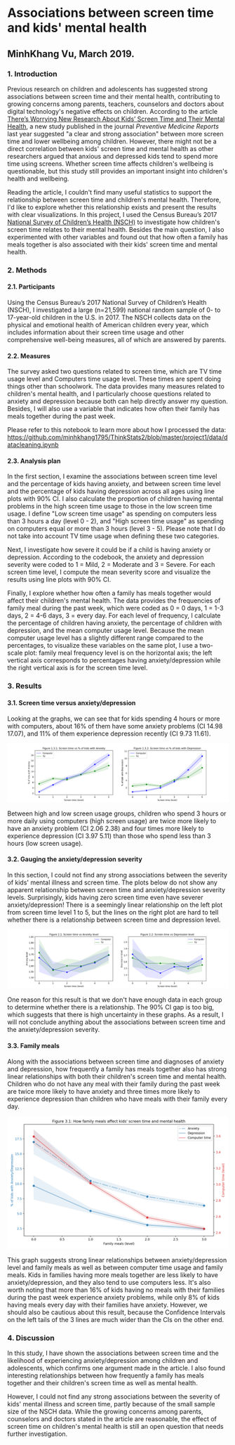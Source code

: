 # Associations between screen time and kids' mental health

## MinhKhang Vu, March 2019.

### 1. Introduction
Previous research on children and adolescents has suggested strong associations between screen time and their mental health, contributing to growing concerns among parents, teachers, counselors and doctors about digital technology's negative effects on children. According to the article [There’s Worrying New Research About Kids’ Screen Time and Their Mental Health](http://time.com/5437607/smartphones-teens-mental-health/), a new study published in the journal _Preventive Medicine Reports_ last year suggested "a clear and strong association" between more screen time and lower wellbeing among children. However, there might not be a direct correlation between kids' screen time and mental health as other researchers argued that anxious and depressed kids tend to spend more time using screens. Whether screen time affects children's wellbeing is questionable, but this study still provides an important insight into children's health and wellbeing.

Reading the article, I couldn't find many useful statistics to support the relationship between screen time and children's mental health. Therefore, I'd like to explore whether this relationship exists and present the results with clear visualizations. In this project, I used the Census Bureau’s 2017 [National Survey of Children’s Health (NSCH)](https://www.census.gov/data/datasets/2017/demo/nsch/nsch2017.html) to investigate how children's screen time relates to their mental health. Besides the main question, I also experimented with other variables and found out that how often a family has meals together is also associated with their kids' screen time and mental health.

### 2. Methods
#### 2.1. Participants
Using the Census Bureau’s 2017 National Survey of Children’s Health (NSCH), I investigated a large (n=21,599) national random sample of 0- to 17-year-old children in the U.S. in 2017. The NSCH collects data on the physical and emotional health of American children every year, which includes information about their screen time usage and other comprehensive well-being measures, all of which are answered by parents.

#### 2.2. Measures
The survey asked two questions related to screen time, which are TV time usage level and Computers time usage level. These times are spent doing things other than schoolwork. The data provides many measures related to children's mental health, and I particularly choose questions related to anxiety and depression because both can help directly answer my question. Besides, I will also use a variable that indicates how often their family has meals together during the past week.

Please refer to this notebook to learn more about how I processed the data: https://github.com/minhkhang1795/ThinkStats2/blob/master/project1/data/datacleaning.ipynb

#### 2.3. Analysis plan
In the first section, I examine the associations between screen time level and the percentage of kids having anxiety, and between screen time level and the percentage of kids having depression across all ages using line plots with 90% CI. I also calculate the proportion of children having mental problems in the high screen time usage to those in the low screen time usage. I define "Low screen time usage" as spending on computers less than 3 hours a day (level 0 - 2), and "High screen time usage" as spending on computers equal or more than 3 hours (level 3 - 5). Please note that I do not take into account TV time usage when defining these two categories.

Next, I investigate how severe it could be if a child is having anxiety or depression. According to the codebook, the anxiety and depression severity were coded to 1 = Mild, 2 = Moderate and 3 = Severe. For each screen time level, I compute the mean severity score and visualize the results using line plots with 90% CI.

Finally, I explore whether how often a family has meals together would affect their children's mental health. The data provides the frequencies of family meal during the past week, which were coded as 0 = 0 days, 1 = 1-3 days, 2 = 4-6 days, 3 = every day. For each level of frequency, I calculate the percentage of children having anxiety, the percentage of children with depression, and the mean computer usage level. Because the mean computer usage level has a slightly different range compared to the percentages, to visualize these variables on the same plot, I use a two-scale plot: family meal frequency level is on the horizontal axis; the left vertical axis corresponds to percentages having anxiety/depression while the right vertical axis is for the screen time level.

### 3. Results
#### 3.1. Screen time versus anxiety/depression
Looking at the graphs, we can see that for kids spending 4 hours or more with computers, about 16% of them have some anxiety problems (CI 14.98 17.07), and 11% of them experience depression recently (CI 9.73 11.61).

![Screen time vs Percentages](https://github.com/minhkhang1795/ThinkStats2/blob/master/project1/screen-time-vs-percentages.png)

Between high and low screen usage groups, children who spend 3 hours or more daily using computers (high screen usage) are twice more likely to have an anxiety problem (CI 2.06 2.38) and four times more likely to experience depression (CI 3.97 5.11) than those who spend less than 3 hours (low screen usage).

#### 3.2. Gauging the anxiety/depression severity
In this section, I could not find any strong associations between the severity of kids' mental illness and screen time. The plots below do not show any apparent relationship between screen time and anxiety/depression severity levels. Surprisingly, kids having zero screen time even have severer anxiety/depression! There is a seemingly linear relationship on the left plot from screen time level 1 to 5, but the lines on the right plot are hard to tell whether there is a relationship between screen time and depression level.

![Screen time vs Severity](https://github.com/minhkhang1795/ThinkStats2/blob/master/project1/screen-time-vs-severity.png)

One reason for this result is that we don't have enough data in each group to determine whether there is a relationship. The 90% CI gap is too big, which suggests that there is high uncertainty in these graphs. As a result, I will not conclude anything about the associations between screen time and the anxiety/depression severity.

#### 3.3. Family meals
Along with the associations between screen time and diagnoses of anxiety and depression, how frequently a family has meals together also has strong linear relationships with both their children's screen time and mental health. Children who do not have any meal with their family during the past week are twice more likely to have anxiety and three times more likely to experience depression than children who have meals with their family every day.

![Family meals](https://github.com/minhkhang1795/ThinkStats2/blob/master/project1/family-meals.png)

This graph suggests strong linear relationships between anxiety/depression level and family meals as well as between computer time usage and family meals. Kids in families having more meals together are less likely to have anxiety/depression, and they also tend to use computers less. It's also worth noting that more than 16% of kids having no meals with their families during the past week experience anxiety problems, while only 8% of kids having meals every day with their families have anxiety. However, we should also be cautious about this result, because the Confidence Intervals on the left tails of the 3 lines are much wider than the CIs on the other end.


### 4. Discussion
In this study, I have shown the associations between screen time and the likelihood of experiencing anxiety/depression among children and adolescents, which confirms one argument made in the article. I also found interesting relationships between how frequently a family has meals together and their children's screen time as well as mental health.

However, I could not find any strong associations between the severity of kids' mental illness and screen time, partly because of the small sample size of the NSCH data. While the growing concerns among parents, counselors and doctors stated in the article are reasonable, the effect of screen time on children's mental health is still an open question that needs further investigation.
